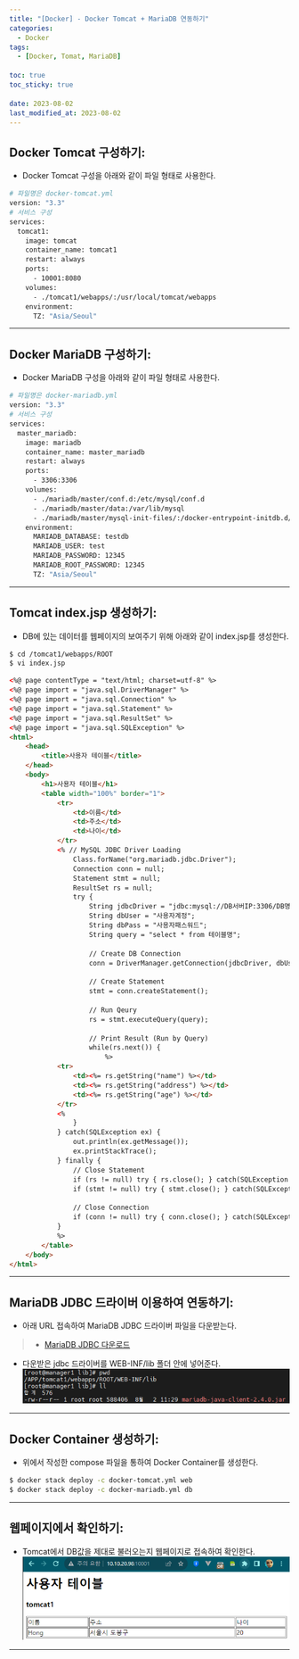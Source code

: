 ```yaml
---
title: "[Docker] - Docker Tomcat + MariaDB 연동하기"
categories:
  - Docker
tags:
  - [Docker, Tomat, MariaDB]

toc: true
toc_sticky: true

date: 2023-08-02
last_modified_at: 2023-08-02
---
```


## Docker Tomcat 구성하기:
- Docker Tomcat 구성을 아래와 같이 파일 형태로 사용한다.
```bash
# 파일명은 docker-tomcat.yml
version: "3.3"
# 서비스 구성
services:
  tomcat1:
    image: tomcat
    container_name: tomcat1
    restart: always
    ports:
      - 10001:8080
    volumes:
      - ./tomcat1/webapps/:/usr/local/tomcat/webapps
    environment:
      TZ: "Asia/Seoul"
```

* * *

## Docker MariaDB 구성하기:
- Docker MariaDB 구성을 아래와 같이 파일 형태로 사용한다.
```bash
# 파일명은 docker-mariadb.yml
version: "3.3"
# 서비스 구성
services:
  master_mariadb:
    image: mariadb
    container_name: master_mariadb
    restart: always
    ports:
      - 3306:3306
    volumes:
      - ./mariadb/master/conf.d:/etc/mysql/conf.d
      - ./mariadb/master/data:/var/lib/mysql
      - ./mariadb/master/mysql-init-files/:/docker-entrypoint-initdb.d/
    environment:
      MARIADB_DATABASE: testdb
      MARIADB_USER: test
      MARIADB_PASSWORD: 12345
      MARIADB_ROOT_PASSWORD: 12345
      TZ: "Asia/Seoul"
```

* * *

## Tomcat index.jsp 생성하기:
- DB에 있는 데이터를 웹페이지의 보여주기 위해 아래와 같이 index.jsp를 생성한다.
```bash
$ cd /tomcat1/webapps/ROOT
$ vi index.jsp
```

```html
<%@ page contentType = "text/html; charset=utf-8" %>
<%@ page import = "java.sql.DriverManager" %>
<%@ page import = "java.sql.Connection" %>
<%@ page import = "java.sql.Statement" %>
<%@ page import = "java.sql.ResultSet" %>
<%@ page import = "java.sql.SQLException" %>
<html>
    <head>
        <title>사용자 테이블</title>
    </head>
    <body>
        <h1>사용자 테이블</h1>
        <table width="100%" border="1">
            <tr>
                <td>이름</td>
                <td>주소</td>
                <td>나이</td>
            </tr>
            <% // MySQL JDBC Driver Loading
                Class.forName("org.mariadb.jdbc.Driver");
                Connection conn = null;
                Statement stmt = null;
                ResultSet rs = null;
                try {
                    String jdbcDriver = "jdbc:mysql://DB서버IP:3306/DB명";
                    String dbUser = "사용자계정";
                    String dbPass = "사용자패스워드";
                    String query = "select * from 테이블명";

                    // Create DB Connection
                    conn = DriverManager.getConnection(jdbcDriver, dbUser, dbPass);

                    // Create Statement
                    stmt = conn.createStatement();

                    // Run Qeury
                    rs = stmt.executeQuery(query);

                    // Print Result (Run by Query)
                    while(rs.next()) {
                        %>
            <tr>
                <td><%= rs.getString("name") %></td>
                <td><%= rs.getString("address") %></td>
                <td><%= rs.getString("age") %></td>
            </tr>
            <%
                }
            } catch(SQLException ex) {
                out.println(ex.getMessage());
                ex.printStackTrace();
            } finally {
                // Close Statement
                if (rs != null) try { rs.close(); } catch(SQLException ex) {}
                if (stmt != null) try { stmt.close(); } catch(SQLException ex) {}

                // Close Connection
                if (conn != null) try { conn.close(); } catch(SQLException ex) {}
            }
            %>
        </table>
    </body>
</html>
```

* * *

## MariaDB JDBC 드라이버 이용하여 연동하기:
- 아래 URL 접속하여 MariaDB JDBC 드라이버 파일을 다운받는다. 
> * [MariaDB JDBC 다운로드](https://downloads.mariadb.com/Connectors/java/ "MariaDB JDBC 다운로드")

- 다운받은 jdbc 드라이버를 WEB-INF/lib 폴더 안에 넣어준다.
[![docker tomcat jdbc 파일 위치](/assets/images/docker/docker%20tomcat%20jdbc%20파일%20위치.PNG)](/assets/images/docker/docker%20tomcat%20jdbc%20파일%20위치.PNG)

* * *

## Docker Container 생성하기:
- 위에서 작성한 compose 파일을 통하여 Docker Container를 생성한다.
```bash
$ docker stack deploy -c docker-tomcat.yml web
$ docker stack deploy -c docker-mariadb.yml db
```

* * *

## 웹페이지에서 확인하기:
- Tomcat에서 DB값을 제대로 불러오는지 웹페이지로 접속하여 확인한다.
[![docker tomcat, mariadb 연동 성공 화면](/assets/images/docker/docker%20tomcat,%20mariadb%20연동%20성공%20화면.PNG)](/assets/images/docker/docker%20tomcat,%20mariadb%20연동%20성공%20화면.PNG)

* * *
